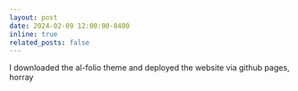 ```yaml
---
layout: post
date: 2024-02-09 12:00:00-0400
inline: true
related_posts: false
---
```


I downloaded the al-folio theme and deployed the website via github pages, horray
<!-- 
Note that I can add some metadata such as

    title: A long announcement with details 

and then I can just write a post announcement in the main body. Also set
    inline: false

Otherwise, just see: https://github.com/alshedivat/al-folio/tree/master
-->